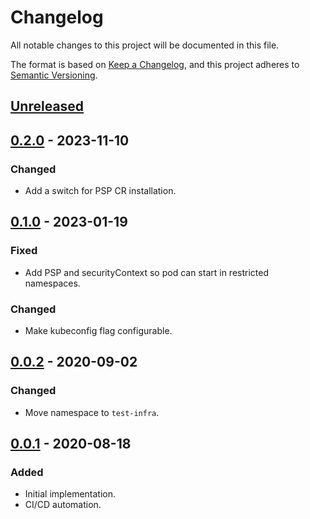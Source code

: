 # Changelog

All notable changes to this project will be documented in this file.

The format is based on [Keep a Changelog](https://keepachangelog.com/en/1.0.0/),
and this project adheres to [Semantic Versioning](https://semver.org/spec/v2.0.0.html).



## [Unreleased]

## [0.2.0] - 2023-11-10

### Changed

- Add a switch for PSP CR installation.

## [0.1.0] - 2023-01-19

### Fixed

- Add PSP and securityContext so pod can start in restricted namespaces.

### Changed

- Make kubeconfig flag configurable.

## [0.0.2] - 2020-09-02

### Changed

- Move namespace to `test-infra`.

## [0.0.1] - 2020-08-18

### Added

- Initial implementation.
- CI/CD automation.


[Unreleased]: https://github.com/giantswarm/prow-log-aggregator/compare/v0.2.0...HEAD
[0.2.0]: https://github.com/giantswarm/prow-log-aggregator/compare/v0.1.0...v0.2.0
[0.1.0]: https://github.com/giantswarm/prow-log-aggregator/compare/v0.0.2...v0.1.0
[0.0.2]: https://github.com/giantswarm/prow-log-aggregator/compare/v0.0.1...v0.0.2
[0.0.1]: https://github.com/giantswarm/prow-log-aggregator/releases/tag/v0.0.1
